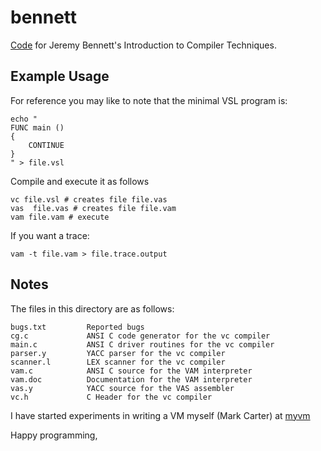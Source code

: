 # bennett

[Code](http://www.jeremybennett.com/publications/download.html) for Jeremy Bennett's Introduction to Compiler Techniques.

## Example Usage

For reference you may like to note that the minimal VSL program is:

```
echo "
FUNC main ()
{
    CONTINUE
}
" > file.vsl
```

Compile and execute it as follows

```
vc file.vsl # creates file file.vas
vas  file.vas # creates file file.vam
vam file.vam # execute
```

If you want a trace:
```
vam -t file.vam > file.trace.output
```

## Notes


The files in this directory are as follows:

```
bugs.txt         Reported bugs
cg.c             ANSI C code generator for the vc compiler
main.c           ANSI C driver routines for the vc compiler
parser.y         YACC parser for the vc compiler
scanner.l        LEX scanner for the vc compiler
vam.c            ANSI C source for the VAM interpreter
vam.doc          Documentation for the VAM interpreter
vas.y            YACC source for the VAS assembler
vc.h             C Header for the vc compiler
```

I have started experiments in writing a VM myself (Mark Carter) at
[myvm](mymv/README.md)

Happy programming,

